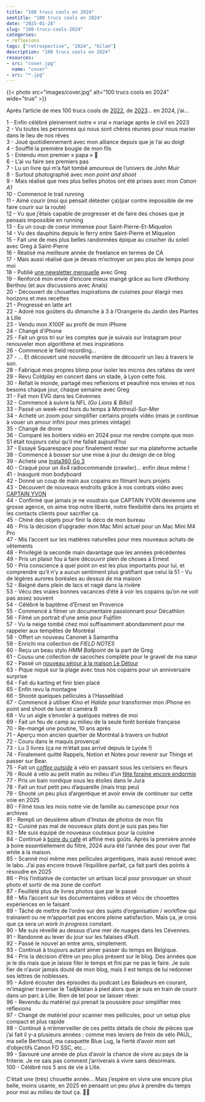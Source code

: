 ```yaml
---
title: "100 trucs cools en 2024"
seotitle: "100 trucs cools en 2024"
date: "2025-01-28"
slug: "100-trucs-cools-2024"
categories:
- reflexions
tags: ["retrospective", "2024", "bilan"]
description: "100 trucs cools en 2024"
resources:
- src: "cover.jpg"
  name: "cover"
- src: "*.jpg"
---
```

{{< photo src="images/cover.jpg" alt="100 trucs cools en 2024" wide="true" >}}

Après l’article de mes 100 trucs cools de [2022](https://jeremyjanin.com/100-trucs-cools-2022/), de [2023](https://jeremyjanin.com/100-trucs-cools-2023/)… en 2024, j’ai…

1 - Enfin célébré pleinement notre « vrai » mariage après le civil en 2023<br/>
2 - Vu toutes les personnes qui nous sont chères réunies pour nous marier dans le lieu de nos rêves<br/>
3 - Joué quotidiennement avec mon alliance depuis que je l’ai au doigt<br/>
4 - Soufflé la première bougie de mon fils<br/>
5 - Entendu mon premier « papa » 🥹<br/>
6 - L’ai vu faire ses premiers pas<br/>
7 - Lu un livre qui m’a fait tombé amoureux de l’univers de John Muir<br/>
8 - Surtout photographié avec mon *point and shoot*<br/>
9 - Mais réalisé que mes plus belles photos ont été prises avec mon *Canon A1*<br/>
10 - Commencé le trail running<br/>
11 - Aimé courir (moi qui pensait détester ça)(par contre impossible de me faire courir sur la route)<br/>
12 - Vu que j’étais capable de progresser et de faire des choses que je pensais impossible en running<br/>
13 - Eu un coup de coeur immense pour Saint-Pierre-Et-Miquelon<br/>
14 - Vu des dauphins depuis le ferry entre Saint-Pierre et Miquelon<br/>
15 - Fait une de mes plus belles randonnées épique au coucher du soleil avec Greg à Saint-Pierre<br/>
16 - Réalisé ma meilleure année de freelance en termes de CA<br/>
17 - Mais aussi réalisé que je devais m’octroyer un peu plus de temps pour moi<br/>
18 - Publié [une newsletter mensuelle](http://slowisbeautiful.substack.com/) avec Greg<br/>
19 - Renforcé mon envie d’encore mieux mangé grâce au livre d’Anthony Berthou (et aux discussions avec Anaïs)<br/>
20 - Découvert de chouettes inspirations de cuisines pour élargir mes horizons et mes recettes<br/>
21 - Progressé en latte art<br/>
22 - Adoré nos goûters du dimanche à 3 à l’Orangerie du Jardin des Plantes à Lille<br/>
23 - Vendu mon X100F au profit de mon iPhone<br/>
24 - Changé d’iPhone<br/>
25 - Fait un gros tri sur les comptes que je suivais sur Instagram pour renouveler mon algorithme et mes inspirations<br/>
26 - Commencé le field recording…<br/>
27 - … Et découvert une nouvelle manière de découvrir un lieu à travers le son.<br/>
28 - Fabriqué mes propres blimp pour isoler les micros des rafales de vent<br/>
29 - Revu Coldplay en concert dans un stade, à Lyon cette fois.<br/>
30 - Refait le monde, partagé mes reflexions et peaufiné nos envies et nos besoins chaque jour, chaque semaine avec Greg<br/>
31 - Fait mon EVG dans les Cévennes<br/>
32 - Commencé à suivre la NFL *(Go Lions & Bills!)*<br/>
33 - Passé un week-end hors du temps à Montreuil-Sur-Mer<br/>
34 - Acheté un zoom pour simplifier certains projets vidéo (mais je continue à vouer un amour infini pour mes primes vintage)<br/>
35 - Changé de drone<br/>
36 - Comparé les boitiers vidéo en 2024 pour me rendre compte que mon S1 était toujours celui qu’il me fallait aujourd’hui<br/>
37 - Essayé Squarespace pour finalement rester sur ma plateforme actuelle<br/>
38 - Commencé à bosser sur une mise à jour du design de ce blog<br/>
39 - Acheté une [Insta360 Go 3](https://www.digit-photo.com/INSTA360-Camera-Go-3-64GB-rINSTA3602007154776.html?dpa_id=21)<br/>
40 - Craqué pour un 4x4 radiocommandé (crawler)… enfin deux même !<br/>
41 - Inauguré mon bodyboard<br/>
42 - Donné un coup de main aux copains en filmant leurs projets<br/>
43 - Découvert de nouveaux endroits grâce à nos contrats vidéo avec [CAPTAIN YVON](http://captainyvon.fr)<br/>
44 - Confirmé que jamais je ne voudrais que CAPTAIN YVON devienne une grosse agence, on aime trop notre liberté, notre flexibilité dans les projets et les contacts clients pour sacrifier ça.<br/>
45 - Chiné des objets pour finir la déco de mon bureau<br/>
46 - Pris la décision d’upgrader mon Mac Mini actuel pour un Mac Mini M4 Pro<br/>
47 - Mis l’accent sur les matières naturelles pour mes nouveaux achats de vêtements<br/>
48 - Privilégié la seconde main davantage que les années précédentes<br/>
49 - Pris un plaisir fou à faire découvrir plein de choses à Ernest<br/>
50 - Pris conscience à quel point on est les plus importants pour lui, et comprendre qu’il n’y a aucun sentiment plus gratifiant que celui là
51 - Vu de légères aurores boréales au dessus de ma maison<br/>
52 - Baigné dans plein de lacs et nagé dans la rivière<br/>
53 - Vécu des vraies bonnes vacances d’été à voir les copains qu’on ne voit pas assez souvent<br/>
54 - Célébré le baptême d’Ernest en Provence<br/>
55 - Commencé à filmer un documentaire passionnant pour Décathlon<br/>
56 - Filmé un portrait d’une amie pour Fujifilm<br/>
57 - Vu la neige tombé chez moi suffisamment abondamment pour me rappeler aux tempêtes de Montréal<br/>
58 - Offert un nouveau Canonet à Samantha<br/>
59 - Enrichi ma collection de *FIELD NOTES*<br/>
60 - Reçu un beau stylo *HMM Ballpoint* de la part de Greg<br/>
61 - Cousu une collection de sacoches complète pour le gravel de ma sœur<br/>
62 - Passé un [nouveau séjour à la maison Le Détour](https://jeremyjanin.com/maison-le-detour/)<br/>
63 - Pique niqué sur la plage avec tous nos copains pour un anniversaire surprise<br/>
64 - Fait du karting et finir bien placé<br/>
65 - Enfin revu la montagne<br/>
66 - Shooté quelques pellicules à l’Hasselblad<br/>
67 - Commencé à utiliser *Kino* et *Halide* pour transformer mon iPhone en point and shoot de luxe et caméra B<br/>
68 - Vu un aigle s’envoler à quelques mètres de moi<br/>
69 - Fait un feu de camp au milieu de la seule forêt boréale française<br/>
70 - Re-mangé une poutine, 10 ans après<br/>
71 - Aperçu mon ancien quartier de Montréal à travers un hublot<br/>
72 - Couru dans le maquis provençal<br/>
73 - Lu 3 livres (ça ne m’était pas arrivé depuis le Lycée !)<br/>
74 - Finalement quitté Rappels, Notion et Notes pour revenir sur Things et passer sur Bear.<br/>
75 - Fait un *[coffee outside](https://www.instagram.com/jeremy.janin/reel/C52djlVog_-/)* à vélo en passant sous les cerisiers en fleurs<br/>
76 - Roulé à vélo au petit matin au milieu d’un [fête foraine encore endormie](https://www.instagram.com/jeremy.janin/reel/C-Hd1v9oX_O/)<br/>
77 - Pris un bain nordique sous les étoiles dans le Jura<br/>
78 - Fait un tout petit peu d’aquarelle (mais trop peu)<br/>
79 - Shooté un peu plus d’argentique et avoir envie de continuer sur cette voie en 2025<br/>
80 - Filmé tous les mois notre vie de famille au camescope pour nos archives<br/>
81 - Rempli un deuxième album d’Instax de photos de mon fils<br/>
82 - Cuisiné pas mal de nouveaux plats dont je suis pas peu fier<br/>
83 - Me suis équipé de nouveaux couteaux pour la cuisine<br/>
84 - Continué à [boire du café](https://jeremyjanin.com/slow-coffee/) et affiné mes goûts. Après la première année à boire essentiellement du filtre, 2024 aura été l’année des pour over flat white à la maison.<br/>
85 - Scanné moi même mes pellicules argentiques, mais aussi renoué avec le labo. J’ai pas encore trouvé l’équilibre parfait, ça fait parti des points à résoudre en 2025<br/>
86 - Pris l’initiative de contacter un artisan local pour provoquer un shoot photo et sortir de ma zone de confort<br/>
87 - Feuilleté plus de livres photos que par le passé<br/>
88 - Mis l’accent sur les documentaires vidéos et vécu de chouettes expériences en le faisant<br/>
89 - Tâché de mettre de l’ordre sur des sujets d’organisation / workflow qui trainaient ou ne m’apportait pas encore pleine satisfaction. Mais ça, je crois que ça sera un *work in progress* constant.<br/>
90 - Me suis réveillé au dessus d’une mer de nuages dans les Cévennes.<br/>
91 - Randonné au lever du jour sur les falaises d’Ault.<br/>
92 - Passé le nouvel an entre amis, simplement.<br/>
93 - Continué à toujours autant aimer passer du temps en Belgique.<br/>
94 - Pris la décision d’être un peu plus présent sur le blog. Des années que je le dis mais que je laisse filer le temps et fini par ne pas le faire. Je suis fier de n’avoir jamais douté de mon blog, mais il est temps de lui redonner ses lettres de noblesses.<br/>
95 - Adoré écouter des épisodes du podcast Les Baladeurs en courant, m’imaginer traverser le Tadjikistan à pied alors que je suis en train de courir dans un parc à Lille. Rien de tel pour se laisser rêver.<br/>
96 - Revendu du matériel qui prenait la poussière pour simplifier mes réflexions<br/>
97 - Changé de matériel pour scanner mes pellicules, pour un setup plus compact et plus rapide<br/>
98 - Continué à m’émerveiller de ces petits détails de choix de pièces que j’ai fait il y-a plusieurs années : comme mes leviers de frein de vélo PAUL, ma selle Berthoud, ma casquette Blue Lug, la fierté d’avoir mon set d’objectifs Canon FD SSC, etc…<br/>
99 - Savouré une année de plus d’avoir la chance de vivre au pays de la friterie. Je ne sais pas comment j’arriverais à vivre sans désormais.<br/>
100 - Célébré nos 5 ans de vie à Lille.<br/>

C’était une (très) chouette année… Mais j’espère en vivre une encore plus belle, moins usante, en 2025 en pensant un peu plus à prendre du temps pour moi au milieu de tout ça.
✌🏻
